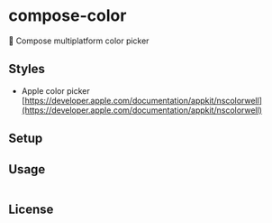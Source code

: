 # compose-color

🎨 Compose multiplatform color picker

## Styles

* Apple color
  picker [https://developer.apple.com/documentation/appkit/nscolorwell](https://developer.apple.com/documentation/appkit/nscolorwell)

## Setup

## Usage

```kotlin
```

## License
